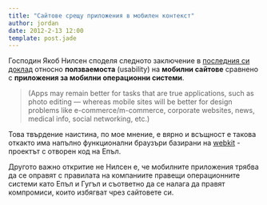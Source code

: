 ```yaml
---
title: "Сайтове срещу приложения в мобилен контекст"
author: jordan
date: 2012-2-13 12:00
template: post.jade
---
```


Господин Якоб Нилсен споделя следното заключение в [последния си
доклад](http://www.useit.com/alertbox/mobile-sites-apps.html) относно
**ползваемоста** (usability) на **мобилни сайтове** сравнено с
**приложения за мобилни операционни системи**.

> (Apps may remain better for tasks that are true applications, such as
> photo editing — whereas mobile sites will be better for design
> problems like e-commerce/m-commerce, corporate websites, news, medical
> info, social networking, etc.)

Това твърдение наистина, по мое мнение, е вярно и всъщност е такова
откакто има напълно функционални браузъри базирани на
[wеbkit](http://www.webkit.org/) - проектът с отворен код на Епъл.

Другото важно откритие не Нилсен е, че мобилните приложения трябва да се
оправят с правилата на компаниите правещи операционните системи като
Епъл и Гугъл и съответно да се налага да правят компромиси, които
избягват чрез сайтовете си.


